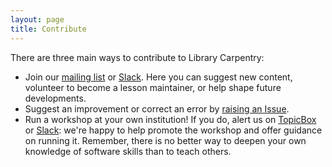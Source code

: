 ```yaml
---
layout: page
title: Contribute
---
```

There are three main ways to contribute to Library Carpentry:

- Join our [mailing list](https://carpentries.topicbox.com/groups/discuss-library-carpentry) or [Slack](https://slack-invite.carpentries.org/). Here you can suggest new content, volunteer to become a lesson maintainer, or help shape future developments.
- Suggest an improvement or correct an error by [raising an Issue](https://github.com/LibraryCarpentry/lc-shell/issues).
- Run a workshop at your own institution! If you do, alert us on [TopicBox](https://carpentries.topicbox.com/groups/discuss-library-carpentry) or [Slack](https://slack-invite.carpentries.org/): we're happy to help promote the workshop and offer guidance on running it. Remember, there is no better way to deepen your own knowledge of software skills than to teach others.

